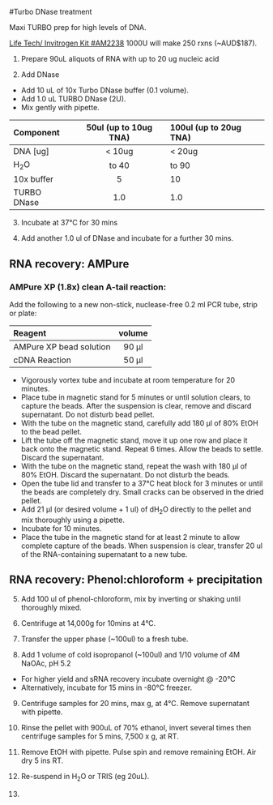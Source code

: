 #Turbo DNase treatment

Maxi TURBO prep for high levels of DNA. 

[Life Tech/ Invitrogen Kit #AM2238](http://www.lifetechnologies.com/order/catalog/product/AM2238?ICID=search-product) 1000U will make 250 rxns (~AUD$187).


1.	Prepare 90uL aliquots of RNA with up to  20 ug nucleic acid

2.	Add DNase
  * Add 10 uL of 10x Turbo DNase buffer (0.1 volume).
  * Add 1.0 uL TURBO DNase (2U).
  * Mix gently with pipette.

|Component|50ul (up to 10ug TNA)| 100ul (up to 20ug TNA)|
|:--|:--:|:--|
|DNA [ug]| < 10ug| < 20ug|
|H<sub>2</sub>O| to 40 | to 90 |
|10x buffer | 5 | 10|
|TURBO DNase| 1.0 | 1.0 | 

3.	Incubate at 37°C for 30 mins

4.	Add another 1.0 ul of DNase and incubate for a further 30 mins.

## RNA recovery: AMPure

### AMPure XP (1.8x) clean A-tail reaction:
Add the following to a new non-stick, nuclease-free 0.2 ml PCR tube, strip or plate:

|Reagent			|volume	|
|:------------------------------|:------:|
|AMPure XP bead solution	|90 μl	|
|cDNA Reaction          	|50 μl	|

- Vigorously vortex tube and incubate at room temperature for 20 minutes.
- Place tube in magnetic stand for 5 minutes or until solution clears, to capture the beads. After the suspension is clear, remove and discard supernatant. Do not disturb bead pellet.
- With the tube on the magnetic stand, carefully add 180 μl of 80% EtOH to the bead pellet.
- Lift the tube off the magnetic stand, move it up one row and place it back onto the magnetic stand. Repeat 6 times. Allow the beads to settle. Discard the supernatant.
- With the tube on the magnetic stand, repeat the wash with 180 μl of 80% EtOH. Discard the supernatant. Do not disturb the beads. 
- Open the tube lid and transfer to a 37°C heat block for 3 minutes or until the beads are completely dry. Small cracks can be observed in the dried pellet.
- Add 21 μl (or desired volume + 1 ul) of dH<sub>2</sub>O directly to the pellet and mix thoroughly using a pipette. 
- Incubate for 10 minutes.
- Place the tube in the magnetic stand for at least 2 minute to allow complete capture of the beads. When suspension is clear, transfer 20 ul of the RNA-containing supernatant to a new tube.

## RNA recovery: Phenol:chloroform + precipitation

5.	Add 100 ul of phenol-chloroform, mix by inverting or shaking until thoroughly mixed.

6.	Centrifuge at 14,000g for 10mins at 4°C.

7.	Transfer the upper phase (~100ul) to a fresh tube.

8.	Add 1 volume of cold isopropanol (~100ul) and 1/10 volume of 4M NaOAc, pH 5.2
  * For higher yield and sRNA recovery incubate overnight @ -20°C
  * Alternatively, incubate for 15 mins in -80°C freezer.

9.	Centrifuge samples for 20 mins, max g, at 4°C.  Remove supernatant with pipette.

10.	Rinse the pellet with 900uL of 70% ethanol, invert several times then centrifuge samples for 5 mins, 7,500 x g, at RT.  

11.	Remove EtOH with pipette. Pulse spin and remove remaining EtOH. Air dry 5 ins RT.

12.	Re-suspend in H<sub>2</sub>O or TRIS (eg 20uL).
13.	

